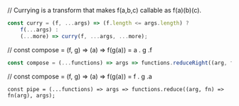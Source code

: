 // Currying is a transform that makes f(a,b,c) callable as f(a)(b)(c).
```javascript
const curry = (f, ...args) => (f.length <= args.length) ?
    f(...args) :
    (...more) => curry(f, ...args, ...more);
```


// const compose = (f, g) => (a) => f(g(a)) = a . g .f 
```javascript
const compose = (...functions) => args => functions.reduceRight((arg, fn) => fn(arg), args);
```

// const compose = (f, g) => (a) => f(g(a)) = f . g .a
```javasccript
const pipe = (...functions) => args => functions.reduce((arg, fn) => fn(arg), args);
```
